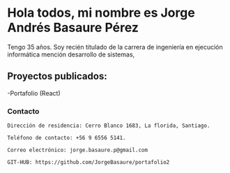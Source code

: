 # Hola todos, mi nombre es Jorge Andrés Basaure Pérez

Tengo 35 años. Soy recién titulado de la carrera de ingeniería en ejecución informática mención desarrollo de sistemas,

## Proyectos publicados:

-Portafolio (React)

### Contacto

    Dirección de residencia: Cerro Blanco 1683, La florida, Santiago.

    Teléfono de contacto: +56 9 6556 5141.

    Correo electrónico: jorge.basaure.p@gmail.com

    GIT-HUB: https://github.com/JorgeBasaure/portafolio2

